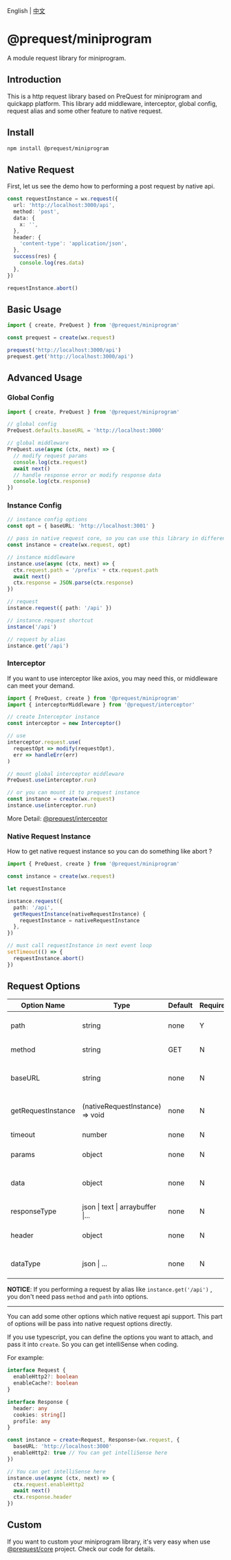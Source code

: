 English | [中文](./README_zh-CN.md)

# @prequest/miniprogram

A module request library for miniprogram.

## Introduction

This is a http request library based on PreQuest for miniprogram and quickapp platform. This library add middleware, interceptor, global config, request alias and some other feature to native request.

## Install

```bash
npm install @prequest/miniprogram
```

## Native Request

First, let us see the demo how to performing a post request by native api.

```ts
const requestInstance = wx.request({
  url: 'http://localhost:3000/api',
  method: 'post',
  data: {
    x: '',
  },
  header: {
    'content-type': 'application/json',
  },
  success(res) {
    console.log(res.data)
  },
})

requestInstance.abort()
```

## Basic Usage

```ts
import { create, PreQuest } from '@prequest/miniprogram'

const prequest = create(wx.request)

prequest('http://localhost:3000/api')
prequest.get('http://localhost:3000/api')
```

## Advanced Usage

### Global Config

```ts
import { create, PreQuest } from '@prequest/miniprogram'

// global config
PreQuest.defaults.baseURL = 'http://localhost:3000'

// global middleware
PreQuest.use(async (ctx, next) => {
  // modify request params
  console.log(ctx.request)
  await next()
  // handle response error or modify response data
  console.log(ctx.response)
})
```

### Instance Config

```ts
// instance config options
const opt = { baseURL: 'http://localhost:3001' }

// pass in native request core, so you can use this library in different miniprogram platform.
const instance = create(wx.request, opt)

// instance middleware
instance.use(async (ctx, next) => {
  ctx.request.path = '/prefix' + ctx.request.path
  await next()
  ctx.response = JSON.parse(ctx.response)
})

// request
instance.request({ path: '/api' })

// instance.request shortcut
instance('/api')

// request by alias
instance.get('/api')
```

### Interceptor

If you want to use interceptor like axios, you may need this, or middleware can meet your demand.

```ts
import { PreQuest, create } from '@prequest/miniprogram'
import { interceptorMiddleware } from '@prequest/interceptor'

// create Interceptor instance
const interceptor = new Interceptor()

// use
interceptor.request.use(
  requestOpt => modify(requestOpt),
  err => handleErr(err)
)

// mount global interceptor middleware
PreQuest.use(interceptor.run)

// or you can mount it to prequest instance
const instance = create(wx.request)
instance.use(interceptor.run)
```

More Detail: [@prequest/interceptor](https://github.com/xdoer/PreQuest/blob/main/packages/interceptor/README.md)

### Native Request Instance

How to get native request instance so you can do something like abort ?

```ts
import { PreQuest, create } from '@prequest/miniprogram'

const instance = create(wx.request)

let requestInstance

instance.request({
  path: '/api',
  getRequestInstance(nativeRequestInstance) {
    requestInstance = nativeRequestInstance
  },
})

// must call requestInstance in next event loop
setTimeout(() => {
  requestInstance.abort()
})
```

## Request Options

| Option Name        | Type                              | Default | Required | Meaning                                 | Example                 |
| ------------------ | --------------------------------- | ------- | -------- | --------------------------------------- | ----------------------- |
| path               | string                            | none    | Y        | server interface path                   | /api                    |
| method             | string                            | GET     | N        | request method                          | post                    |
| baseURL            | string                            | none    | N        | base server interface address           | 'http://localhost:3000' |
| getRequestInstance | (nativeRequestInstance) => void   | none    | N        | get native request instance             |                         |
| timeout            | number                            | none    | N        | request timeout                         | 5000                    |
| params             | object                            | none    | N        | url parameters                          | { id: 10}               |
| data               | object                            | none    | N        | the data to be sent as the request body | { id: 10}               |
| responseType       | json \| text \| arraybuffer \|... | none    | N        | response data type                      | json                    |
| header             | object                            | none    | N        | set the request header                  | { token: 'aaaaa'}       |
| dataType           | json \| ...                       | none    | N        | returned data format                    | json                    |

**NOTICE**: If you performing a request by alias like `instance.get('/api')` , you don't need pass `method` and `path` into options.

---

You can add some other options which native request api support. This part of options will be pass into native request options directly.

If you use typescript, you can define the options you want to attach, and pass it into `create`. So you can get intelliSense when coding.

For example:

```ts
interface Request {
  enableHttp2?: boolean
  enableCache?: boolean
}

interface Response {
  header: any
  cookies: string[]
  profile: any
}

const instance = create<Request, Response>(wx.request, {
  baseURL: 'http://localhost:3000'
  enableHttp2: true // You can get intelliSense here
})

// You can get intelliSense here
instance.use(async (ctx, next) => {
  ctx.request.enableHttp2
  await next()
  ctx.response.header
})
```

## Custom

If you want to custom your miniprogram library, it's very easy when use [@prequest/core](https://github.com/xdoer/PreQuest/tree/main/packages/core) project. Check our code for details.
